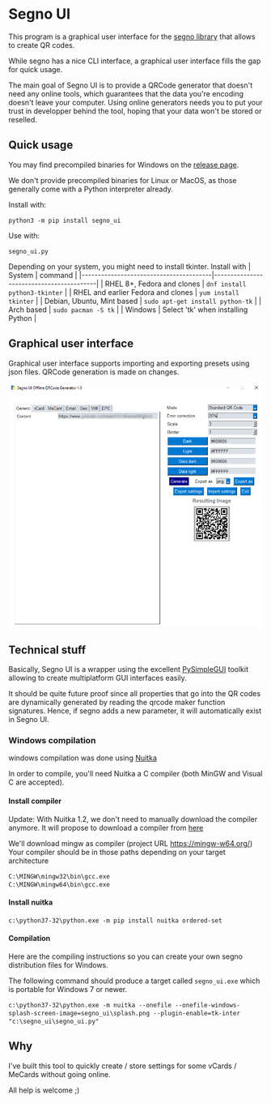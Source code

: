 # Segno UI

This program is a graphical user interface for the [segno library](https://github.com/heuer/segno) that allows to create QR codes.

While segno has a nice CLI interface, a graphical user interface fills the gap for quick usage.

The main goal of Segno UI is to provide a QRCode generator that doesn't need any online tools, which guarantees that the data you're encoding doesn't leave your computer.
Using online generators needs you to put your trust in developper behind the tool, hoping that your data won't be stored or reselled.

## Quick usage

You may find precompiled binaries for Windows on the [release page](https://github.com/netinvent/segno_ui/releases).

We don't provide precompiled binaries for Linux or MacOS, as those generally come with a Python interpreter already.

Install with:
```
python3 -m pip install segno_ui
```

Use with:
```
segno_ui.py
```

Depending on your system, you might need to install tkinter. Install with
| System                                 | command                                  |
|----------------------------------------|------------------------------------------|
| RHEL 8+, Fedora and clones             | `dnf install python3-tkinter`            |
| RHEL and earlier Fedora and clones     | `yum install tkinter`                    |
| Debian, Ubuntu, Mint based             | `sudo apt-get install python-tk`         |
| Arch based                             | `sudo pacman -S tk`                      |
| Windows                                | Select 'tk' when installing Python       |

## Graphical user interface

Graphical user interface supports importing and exporting presets using json files.
QRCode generation is made on changes.

![image](pics/screenshot_202211300101.png)


## Technical stuff

Basically, Segno UI is a wrapper using the excellent [PySimpleGUI](https://github.com/PySimpleGUI/PySimpleGUI) toolkit allowing to create multiplatform GUI interfaces easily.

It should be quite future proof since all properties that go into the QR codes are dynamically generated by reading the qrcode maker function signatures.
Hence, if segno adds a new parameter, it will automatically exist in Segno UI.

### Windows compilation

windows compilation was done using [Nuitka](https://github.com/nuitka/nuitka)

In order to compile, you'll need Nuitka a C compiler (both MinGW and Visual C are accepted).

#### Install compiler

Update: With Nuitka 1.2, we don't need to manually download the compiler anymore. It will propose to download a compiler from [here](https://github.com/brechtsanders/winlibs_mingw/releases/download/11.3.0-14.0.3-10.0.0-msvcrt-r3/winlibs-i686-posix-dwarf-gcc-11.3.0-llvm-14.0.3-mingw-w64msvcrt-10.0.0-r3.zip)


We'll download mingw as compiler (project URL https://mingw-w64.org/)
Your compiler should be in those paths depending on your target architecture
```
C:\MINGW\mingw32\bin\gcc.exe
C:\MINGW\mingw64\bin\gcc.exe
```

#### Install nuitka
```
c:\python37-32\python.exe -m pip install nuitka ordered-set
```

#### Compilation

Here are the compiling instructions so you can create your own segno distribution files for Windows.

The following command should produce a target called `segno_ui.exe` which is portable for Windows 7 or newer.
```
c:\python37-32\python.exe -m nuitka --onefile --onefile-windows-splash-screen-image=segno_ui\splash.png --plugin-enable=tk-inter "c:\segno_ui\segno_ui.py"
```

## Why

I've built this tool to quickly create / store settings for some vCards / MeCards without going online.

All help is welcome ;)